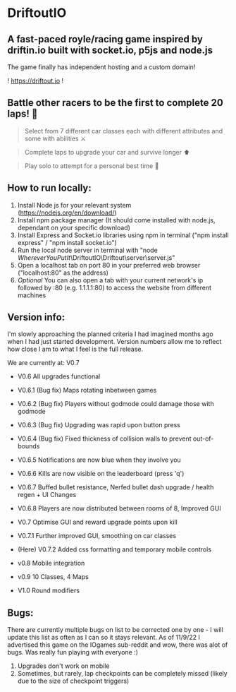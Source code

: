 # DriftoutIO

## A fast-paced royle/racing game inspired by driftin.io built with socket.io, p5js and node.js

The game finally has independent hosting and a custom domain!

! https://driftout.io !

## Battle other racers to be the first to complete 20 laps! 🚗

> Select from 7 different car classes each with different attributes and some with abilities ⚔️

> Complete laps to upgrade your car and survive longer ⬆️

> Play solo to attempt for a personal best time 💨

## How to run locally:

1. Install Node js for your relevant system (https://nodejs.org/en/download/)
2. Install npm package manager (It should come installed with node.js, dependant on your specific download)
3. Install Express and Socket.io libraries using npm in terminal ("npm install express" / "npm install socket.io")
4. Run the local node server in terminal with "node _WhereverYouPutIt_\DriftoutIO\Driftout\server\server.js"
5. Open a localhost tab on port 80 in your preferred web browser ("localhost:80" as the address)
6. *Optional* You can also open a tab with your current network's ip followed by :80 (e.g. 1.1.1.1:80) to access the website from different machines

## Version info:

I'm slowly approaching the planned criteria I had imagined months ago when I had just started development. Version numbers allow me to reflect how close I am to what I feel is the full release.

We are currently at: V0.7

- V0.6 All upgrades functional
- V0.6.1 (Bug fix) Maps rotating inbetween games
- V0.6.2 (Bug fix) Players without godmode could damage those with godmode
- V0.6.3 (Bug fix) Upgrading was rapid upon button press
- V0.6.4 (Bug fix) Fixed thickness of collision walls to prevent out-of-bounds
- V0.6.5 Notifications are now blue when they involve you
- V0.6.6 Kills are now visible on the leaderboard (press 'q')
- V0.6.7 Buffed bullet resistance, Nerfed bullet dash upgrade / health regen + UI Changes
- V0.6.8 Players are now distributed between rooms of 8, Improved GUI

- V0.7 Optimise GUI and reward upgrade points upon kill
- V0.7.1 Further improved GUI, smoothing on car classes
- (Here) V0.7.2 Added css formatting and temporary mobile controls

- v0.8 Mobile integration

- v0.9 10 Classes, 4 Maps

- V1.0 Round modifiers


## Bugs:

There are currently multiple bugs on list to be corrected one by one - I will update this list as often as I can so it stays relevant. As of 11/9/22 I advertised this game on the IOgames sub-reddit and wow, there was alot of bugs. Was really fun playing with everyone :)

1. Upgrades don't work on mobile
2. Sometimes, but rarely, lap checkpoints can be completely missed (likely due to the size of checkpoint triggers)


